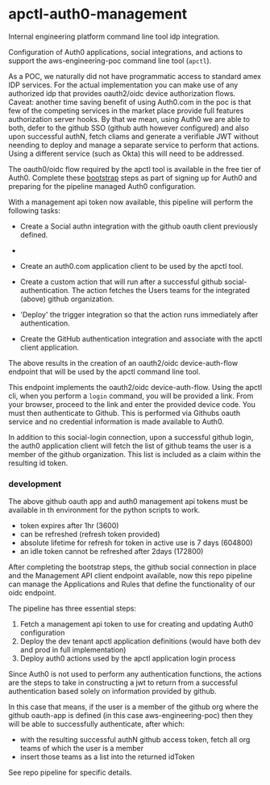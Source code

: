# apctl-auth0-management

Internal engineering platform command line tool idp integration.  

Configuration of Auth0 applications, social integrations, and actions to support the aws-engineering-poc command line tool (`apctl`).

As a POC, we naturally did not have programmatic access to standard amex IDP services. For the actual implementation you can make use of any authorized idp that provides oauth2/oidc device authorization flows. Caveat: another time saving benefit of using Auth0.com in the poc is that few of the competing services in the market place provide full features authorization server hooks. By that we mean, using Auth0 we are able to both, defer to the github SSO (github auth however configured) and also upon successful authN, fetch cliams and generate a verifiable JWT without neending to deploy and manage a separate service to perform that actions. Using a different service (such as Okta) this will need to be addressed.  

The oauth0/oidc flow required by the apctl tool is available in the free tier of Auth0. Complete these [bootstrap](doc/bootstrap.md) steps as part of signing up for Auth0 and preparing for the pipeline managed Auth0 configuration.  

With a management api token now available, this pipeline will perform the following tasks:

* Create a Social authn integration with the github oauth client previously defined.  
*  
* Create an auth0.com application client to be used by the apctl tool.

* Create a custom action that will run after a successful github social-authentication. The action fetches the Users teams for the integrated (above) github organization.

* 'Deploy' the trigger integration so that the action runs immediately after authentication.

* Create the GitHub authentication integration and associate with the apctl client application.

The above results in the creation of an oauth2/oidc device-auth-flow endpoint that will be used by the apctl command line tool.

This endpoint implements the oauth2/oidc device-auth-flow. Using the apctl cli, when you perform a `login` command, you will be provided a link. From your browser, proceed to the link and enter the provided device code. You must then authenticate to Github. This is performed via Githubs oauth service and no credential information is made available to Auth0.

In addition to this social-login connection, upon a successful github login, the auth0 application client will fetch the list of github teams the user is a member of the github organization. This list is included as a claim within the resulting id token.

### development

The above github oauth app and auth0 management api tokens must be available in th environment for the python scripts to work.  

- token expires after 1hr (3600)
- can be refreshed (refresh token provided)
- absolute lifetime for refresh for token in active use is 7 days (604800)
- an idle token cannot be refreshed after 2days (172800)

After completing the bootstrap steps, the github social connection in place and the Management API client endpoint available, now this repo pipeline can manage the Applications and Rules that define the functionality of our oidc endpoint.

The pipeline has three essential steps:

1. Fetch a management api token to use for creating and updating Auth0 configuration
2. Deploy the dev tenant apctl application definitions (would have both dev and prod in full implementation)
3. Deploy auth0 actions used by the apctl application login process

Since Auth0 is not used to perform any authentication functions, the actions are the steps to take in constructing a jwt to return from a successful authentication based solely on information provided by github.

In this case that means, if the user is a member of the github org where the github oauth-app is defined (in this case aws-engineering-poc) then they will be able to successfully authenticate, after which:

* with the resulting successful authN github access token, fetch all org teams of which the user is a member
* insert those teams as a list into the returned idToken

See repo pipeline for specific details.

